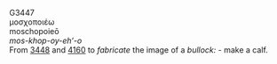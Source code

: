 <body>
  <p>G3447<br>  μοσχοποιέω  <br> moschopoieō  <br><i>mos-khop-oy-eh‘-o </i><br>From <a href="g3448.htm">3448</a> and <a href="g4160.htm">4160</a>  to <i>fabricate</i> the image of a <i>bullock:</i> - make a calf.<br></p>
 </body>